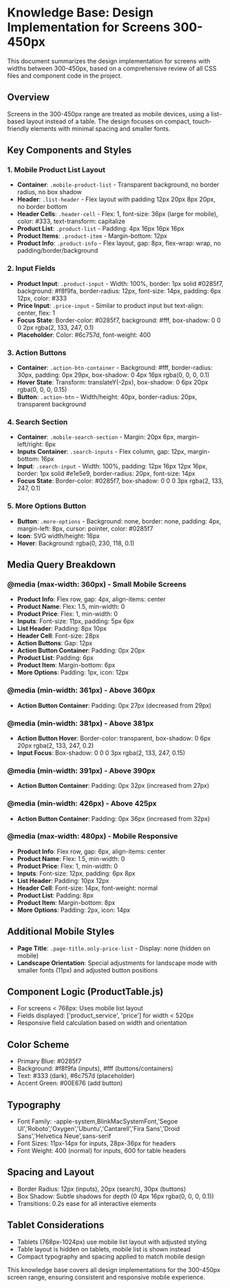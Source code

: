 # Knowledge Base: Design Implementation for Screens 300-450px

This document summarizes the design implementation for screens with widths between 300-450px, based on a comprehensive review of all CSS files and component code in the project.

## Overview
Screens in the 300-450px range are treated as mobile devices, using a list-based layout instead of a table. The design focuses on compact, touch-friendly elements with minimal spacing and smaller fonts.

## Key Components and Styles

### 1. Mobile Product List Layout
- **Container**: `.mobile-product-list` - Transparent background, no border radius, no box shadow
- **Header**: `.list-header` - Flex layout with padding 12px 20px 8px 20px, no border bottom
- **Header Cells**: `.header-cell` - Flex: 1, font-size: 36px (large for mobile), color: #333, text-transform: capitalize
- **Product List**: `.product-list` - Padding: 4px 16px 16px 16px
- **Product Items**: `.product-item` - Margin-bottom: 12px
- **Product Info**: `.product-info` - Flex layout, gap: 8px, flex-wrap: wrap, no padding/border/background

### 2. Input Fields
- **Product Input**: `.product-input` - Width: 100%, border: 1px solid #0285f7, background: #f8f9fa, border-radius: 12px, font-size: 14px, padding: 6px 12px, color: #333
- **Price Input**: `.price-input` - Similar to product input but text-align: center, flex: 1
- **Focus State**: Border-color: #0285f7, background: #fff, box-shadow: 0 0 0 2px rgba(2, 133, 247, 0.1)
- **Placeholder**: Color: #6c757d, font-weight: 400

### 3. Action Buttons
- **Container**: `.action-btn-container` - Background: #fff, border-radius: 30px, padding: 0px 29px, box-shadow: 0 4px 16px rgba(0, 0, 0, 0.1)
- **Hover State**: Transform: translateY(-2px), box-shadow: 0 6px 20px rgba(0, 0, 0, 0.15)
- **Button**: `.action-btn` - Width/height: 40px, border-radius: 20px, transparent background

### 4. Search Section
- **Container**: `.mobile-search-section` - Margin: 20px 6px, margin-left/right: 6px
- **Inputs Container**: `.search-inputs` - Flex column, gap: 12px, margin-bottom: 16px
- **Input**: `.search-input` - Width: 100%, padding: 12px 16px 12px 16px, border: 1px solid #e1e5e9, border-radius: 20px, font-size: 14px
- **Focus State**: Border-color: #0285f7, box-shadow: 0 0 0 3px rgba(2, 133, 247, 0.1)

### 5. More Options Button
- **Button**: `.more-options` - Background: none, border: none, padding: 4px, margin-left: 8px, cursor: pointer, color: #0285f7
- **Icon**: SVG width/height: 16px
- **Hover**: Background: rgba(0, 230, 118, 0.1)

## Media Query Breakdown

### @media (max-width: 360px) - Small Mobile Screens
- **Product Info**: Flex row, gap: 4px, align-items: center
- **Product Name**: Flex: 1.5, min-width: 0
- **Product Price**: Flex: 1, min-width: 0
- **Inputs**: Font-size: 11px, padding: 5px 6px
- **List Header**: Padding: 8px 10px
- **Header Cell**: Font-size: 28px
- **Action Buttons**: Gap: 12px
- **Action Button Container**: Padding: 0px 20px
- **Product List**: Padding: 6px
- **Product Item**: Margin-bottom: 6px
- **More Options**: Padding: 1px, icon: 12px

### @media (min-width: 361px) - Above 360px
- **Action Button Container**: Padding: 0px 27px (decreased from 29px)

### @media (min-width: 381px) - Above 381px
- **Action Button Hover**: Border-color: transparent, box-shadow: 0 6px 20px rgba(2, 133, 247, 0.2)
- **Input Focus**: Box-shadow: 0 0 0 3px rgba(2, 133, 247, 0.15)

### @media (min-width: 391px) - Above 390px
- **Action Button Container**: Padding: 0px 32px (increased from 27px)

### @media (min-width: 426px) - Above 425px
- **Action Button Container**: Padding: 0px 36px (increased from 32px)

### @media (max-width: 480px) - Mobile Responsive
- **Product Info**: Flex row, gap: 6px, align-items: center
- **Product Name**: Flex: 1.5, min-width: 0
- **Product Price**: Flex: 1, min-width: 0
- **Inputs**: Font-size: 12px, padding: 6px 8px
- **List Header**: Padding: 10px 12px
- **Header Cell**: Font-size: 14px, font-weight: normal
- **Product List**: Padding: 8px
- **Product Item**: Margin-bottom: 8px
- **More Options**: Padding: 2px, icon: 14px

## Additional Mobile Styles
- **Page Title**: `.page-title.only-price-list` - Display: none (hidden on mobile)
- **Landscape Orientation**: Special adjustments for landscape mode with smaller fonts (11px) and adjusted button positions

## Component Logic (ProductTable.js)
- For screens < 768px: Uses mobile list layout
- Fields displayed: ['product_service', 'price'] for width < 520px
- Responsive field calculation based on width and orientation

## Color Scheme
- Primary Blue: #0285f7
- Background: #f8f9fa (inputs), #fff (buttons/containers)
- Text: #333 (dark), #6c757d (placeholder)
- Accent Green: #00E676 (add button)

## Typography
- Font Family: -apple-system,BlinkMacSystemFont,'Segoe UI','Roboto','Oxygen','Ubuntu','Cantarell','Fira Sans','Droid Sans','Helvetica Neue',sans-serif
- Font Sizes: 11px-14px for inputs, 28px-36px for headers
- Font Weight: 400 (normal) for inputs, 600 for table headers

## Spacing and Layout
- Border Radius: 12px (inputs), 20px (search), 30px (buttons)
- Box Shadow: Subtle shadows for depth (0 4px 16px rgba(0, 0, 0, 0.1))
- Transitions: 0.2s ease for all interactive elements

## Tablet Considerations
- Tablets (768px-1024px) use mobile list layout with adjusted styling
- Table layout is hidden on tablets, mobile list is shown instead
- Compact typography and spacing applied to match mobile design

This knowledge base covers all design implementations for the 300-450px screen range, ensuring consistent and responsive mobile experience.
